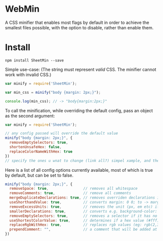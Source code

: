 # WebMin
A CSS  minifier that enables most flags by default in order to achieve the smallest
files possible, with the option to disable, rather than enable them.
<!-- A combined CSS and HTML minifier (website minifier) that enables most flags by default in order to achieve the smallest
files possible, with the option to disable, rather than enable them. -->
<!-- An opiniated minifier that combined html and css minification, enabling most flags by default  -->

<!-- HTML and CSS is linked. By minifying the in the same collective process the file size can be made smaller. -->

<!-- #### Main reasons to use:
- Smaller files than other minifiers, i.e. <a href>Uglify</a>, <a href>MinCSS</a> (even when minifying CSS standalone)
- Combines two processes html and CSS minfication into one single process/command (with options to minify each individually) -->

<!-- // add my minfiier as a webtool? give link  -->
<!-- // matelrized huge - autoamte removal, cant calc all spec - print or log what we removed? and line?
// materlizd only css -->

<!-- advertize the fact that all the boolean config variables creates high customizability? control over process? also add mixin pattern for it? -->

# Install
<!-- For use in node project: -->
```shell
npm install SheetMin --save
```
<!-- it also serves as a tool that increases perfrmance. download/init AND exe sicne we remove empty sel (which must be blinked)   -->
<!-- might be unsafe because they can change the behviour of app -->

<!-- If use CSS lib. Dont used minified version. Minify using this.! -->

<!-- A minfiier for wbsites. not just css! -->

<!-- waht ppl want. waht ppl need.
smaller/betetr -->

<!-- setting some to false might dramatically decrease execution speed. -->

<!-- confi file?   -->

<!-- #Use as CLi
# Api
# can also be run as browser - host? -->

Simple use-case:
(The string must represent _valid_ CSS. The minifier cannot work with invalid CSS.)

<!-- version that reads and writes to help make clear for novice? cli must do it atleast, since cmd, file with yarg? shebang? -->
```js
var minify = require('SheetMin');

var min_css = minify("body {margin: 2px;}");

console.log(min_css); // -> "body{margin:2px;}"
```

To call the minification, while overriding the default config, pass an object as the second argument:

```js
var minify = require('SheetMin');

// any config passed will override the default value
minify("body {margin: 2px;}", {
  removeEmptySelectors: true,      
  shortenUnsafeHex: false,
  replaceColorNameWithHex: true
})
// specify the ones u wnat to change (link all?) simpel xample, and then CHNGE ALL? or link below to all props
```

Here is a list of all config options currently available, most of which
is true by default, but can be set to false.

```js
minify("body {margin: 2px;}", {
  removeSpace: true,                // removes all whitespace
  removeComments: true,             // remove all comments
  mergeDuplicateDeclarations: true, // removes overriden declarations in a selector
  useShorthandValue: true,          // converts margin: 0 0; to -> margin: 0;
  removeExcessUnits: true,          // removes the unit (px, em etc) if the number does not require it (e.g. 0px -> 0)
  smallerDeclarations: true,        // converts e.g. background-color: red; -> background: red;
  removeEmptySelectors: true,       // removes a selector if it has no declarations
  useShortestColorValue: true,      // determines if a hex value (#fff) or colorname (white) is shortest, and uses it
  replaceRgbWithHex: true,          // replaces rgb values (eg: rgb(2,3,5) or rgba(2,3,5,.5)) values with a shorter hex value instead (also inc compat?)
  prependComment: "",               // a comment that will be added at the start of the minified CSS
})
```


<!-- removeOverridenDeclarations: true, // removes any sort of need for manually checking! the minifier can detect if something is uneccessary -->

<!-- // replace only what is safe. so never problem atleast. say which verison of CSS it follows. a full list somwhere? -->
<!-- CSS has to be legal. -->

<!-- diff install for cli and api version?   -->

<!-- # CLI
If use as cli pass the obejc tprops as flags
install globally for it?

```shell
npm install SheetMin -g
```

```shell
program cmd --useShorthandValue: true
``` -->
<!-- take from html-minfier gh? -->
